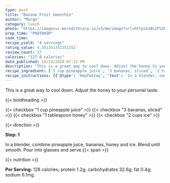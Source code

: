 ```yaml
---
type: post
title: "Banana Fruit Smoothie"
author: "Margo"
category: lunch
photo: "https://imagesvc.meredithcorp.io/v3/mm/image?url=https%3A%2F%2Fimages.media-allrecipes.com%2Fuserphotos%2F187792.jpg"
prep_time: "P0DT0H5M"
cook_time: 
recipe_yield: "4 servings"
rating_value: 4.351351351351352
review_count: 37
calories: "127.8 calories"
date_published: 10/23/2020 07:12 PM
description: "This is a great way to cool down. Adjust the honey to your personal taste."
recipe_ingredient: ['1 cup pineapple juice', '3 bananas, sliced', '1 tablespoon honey', '2 cups ice']
recipe_instructions: [{'@type': 'HowToStep', 'text': 'In a blender, combine pineapple juice, bananas, honey and ice. Blend until smooth. Pour into glasses and serve.\n'}]
---
```


This is a great way to cool down. Adjust the honey to your personal taste. 

{{< boldheading >}}

{{< checkbox "1 cup pineapple juice" >}}
{{< checkbox "3  bananas, sliced" >}}
{{< checkbox "1 tablespoon honey" >}}
{{< checkbox "2 cups ice" >}}


{{< direction >}}

**Step: 1**

In a blender, combine pineapple juice, bananas, honey and ice. Blend until smooth. Pour into glasses and serve.{{< span >}}

{{< nutrition >}}

**Per Serving:** 128 calories; protein 1.2g; carbohydrates 32.6g; fat 0.4g; sodium 6.1mg.
